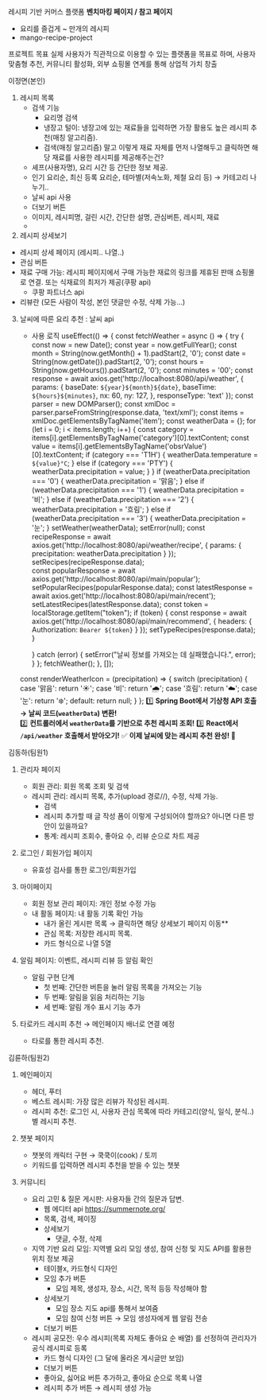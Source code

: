 레시피 기반 커머스 플랫폼
**벤치마킹 페이지 / 참고 페이지**
  - 요리를 즐겁게 ~ 만개의 레시피
  - mango-recipe-project

프로젝트 목표 
실제 사용자가 직관적으로 이용할 수 있는 플랫폼을 목표로 하며, 사용자 맞춤형 추천, 커뮤니티 활성화, 외부 쇼핑몰 연계를 통해 상업적 가치 창출

이정면(본인)

1. 레시피 목록
    - 검색 기능
        - 요리명 검색
        - 냉장고 털이: 냉장고에 있는 재료들을 입력하면 가장 활용도 높은 레시피 추천(매칭 알고리즘).
        - 검색(매칭 알고리즘) 말고 이렇게 재료 자체를 먼저 나열해두고 클릭하면 해당 재료를 사용한 레시피를 제공해주는건?
    - 셰프(사용자명), 요리 시간 등 간단한 정보 제공.
    - 인기 요리순, 최신 등록 요리순, 테마별(저속노화, 제철 요리 등) → 카테고리 나누기.. 
    - 날씨 api 사용
    - 더보기 버튼 
    - 이미지, 레시피명, 걸린 시간, 간단한 설명, 관심버튼, 레시피, 재료
    - 
2. 레시피 상세보기
- 레시피 상세 페이지 (레시피.. 나열..)
- 관심 버튼
- 재료 구매 가능: 레시피 페이지에서 구매 가능한 재료의 링크를 제휴된 판매 쇼핑몰로 연결. 또는 식재료의 최저가 제공(쿠팡 api)
    - 쿠팡 파트너스 api
- 리뷰란 (모든 사람이 작성, 본인 댓글만 수정, 삭제 가능...)

3. 날씨에 따른 요리 추천 : 날씨 api
     - 사용 로직
      useEffect(() => {
          const fetchWeather = async () => {
          try {
          const now = new Date();
          const year = now.getFullYear();
          const month = String(now.getMonth() + 1).padStart(2, '0');
          const date = String(now.getDate()).padStart(2, '0');
          const hours = String(now.getHours()).padStart(2, '0');
          const minutes = '00';
          const response = await axios.get('http://localhost:8080/api/weather', {
            params: {
              baseDate: `${year}${month}${date}`,
              baseTime: `${hours}${minutes}`,
              nx: 60,
              ny: 127,
            },
            responseType: 'text'
          });
          const parser = new DOMParser();
          const xmlDoc = parser.parseFromString(response.data, 'text/xml');
          const items = xmlDoc.getElementsByTagName('item');
          const weatherData = {};
          for (let i = 0; i < items.length; i++) {
            const category = items[i].getElementsByTagName('category')[0].textContent;
            const value = items[i].getElementsByTagName('obsrValue')[0].textContent;
            if (category === 'T1H') {
              weatherData.temperature = `${value}°C`;
            } else if (category === 'PTY') {
              weatherData.precipitation = value;
            }
          }
          if (weatherData.precipitation === '0') {
            weatherData.precipitation = '맑음';
          } else if (weatherData.precipitation === '1') {
            weatherData.precipitation = '비';
          } else if (weatherData.precipitation === '2') {
            weatherData.precipitation = '흐림';
          } else if (weatherData.precipitation === '3') {
            weatherData.precipitation = '눈';
          }
          setWeather(weatherData);
          setError(null);
          const recipeResponse = await axios.get('http://localhost:8080/api/weather/recipe', {
            params: { precipitation: weatherData.precipitation }
          });
          setRecipes(recipeResponse.data);    
          const popularResponse = await axios.get('http://localhost:8080/api/main/popular');
          setPopularRecipes(popularResponse.data);
          const latestResponse = await axios.get('http://localhost:8080/api/main/recent');
          setLatestRecipes(latestResponse.data);
          const token = localStorage.getItem("token");
          if (token) {
            const response = await axios.get('http://localhost:8080/api/main/recommend', {
              headers: {
                Authorization: `Bearer ${token}`
              }
            });
            setTypeRecipes(response.data);
          }

        } catch (error) {
          setError("날씨 정보를 가져오는 데 실패했습니다.", error);
        }
      };
      fetchWeather();
    }, []);

    const renderWeatherIcon = (precipitation) => {
      switch (precipitation) {
        case '맑음':
          return '☀️';
        case '비':
          return '🌧️';
        case '흐림':
          return '☁️';
        case '눈':
          return '❄️';
        default:
          return null;
      }
    };
   1️⃣ **Spring Boot에서 기상청 API 호출 → 날씨 코드(`weatherData`) 변환!**        
   2️⃣ **컨트롤러에서 `weatherData`를 기반으로 추천 레시피 조회!**
   3️⃣ **React에서 `/api/weather` 호출해서 받아오기!**
   ✅ **이제 날씨에 맞는 레시피 추천 완성! 🚀**

김동하(팀원1)

1. 관리자 페이지
    - 회원 관리: 회원 목록 조회 및 검색
    - 레시피 관리: 레시피 목록, 추가(upload 경로//), 수정, 삭제 가능.
        - 검색
        - 레시피 추가할 때 글 작성 폼이 이렇게 구성되어야 할까요? 아니면 다른 방안이 있을까요?
        - 통계: 레시피 조회수, 좋아요 수, 리뷰 순으로 차트 제공
     
2. 로그인 / 회원가입 페이지
    - 유효성 검사를 통한 로그인/회원가입
  
3. 마이페이지
    - 회원 정보 관리 페이지: 개인 정보 수정 가능
    - 내 활동 페이지: 내 활동 기록 확인 가능
        - 내가 올린 게시판 목록 → 클릭하면 해당 상세보기 페이지 이동**
        - 관심 목록: 저장한 레시피 목록.
        - 카드 형식으로 나열 5열
          
4. 알림 페이지: 이벤트, 레시피 리뷰 등 알림 확인
    - 알림 구현 단계
        - 첫 번째: 간단한 버튼을 눌러 알림 목록을 가져오는 기능
        - 두 번째: 알림을 읽음 처리하는 기능
        - 세 번째: 알림 개수 표시 기능 추가
          
5. 타로카드 레시피 추천 → 메인페이지 배너로 연결 예정
    - 타로를 통한 레시피 추천.

김륜하(팀원2)

1. 메인페이지
    - 헤더, 푸터
    - 베스트 레시피: 가장 많은 리뷰가 작성된 레시피.   
    - 레시피 추천: 로그인 시, 사용자 관심 목록에 따라 카테고리(양식, 일식, 분식..)별 레시피 추천.
      
2. 챗봇 페이지
    - 챗봇의 캐릭터 구현 → 쿡쿡이(cook) / 토끼
    - 키워드를 입력하면 레시피 추천을 받을 수 있는 챗봇

3. 커뮤니티
    - 요리 고민 & 질문 게시판: 사용자들 간의 질문과 답변.
        - 웹 에디터 api https://summernote.org/
        - 목록, 검색, 페이징
        - 상세보기
            - 댓글, 수정, 삭제
    - 지역 기반 요리 모임: 지역별 요리 모임 생성, 참여 신청 및 지도 API를 활용한 위치 정보 제공
        - 테이블x, 카드형식 디자인
        - 모임 추가 버튼
            - 모임 제목, 생성자, 장소, 시간, 목적 등등 작성해야 함
        - 상세보기
            - 모임 장소 지도 api를 통해서 보여줌
            - 모임 참여 신청 버튼 → 모임 생성자에게 웹 알림 전송
        - 더보기 버튼
    - 레시피 공모전: 우수 레시피(목록 자체도 좋아요 순 배열) 를 선정하여 관리자가 공식 레시피로 등록
        - 카드 형식 디자인 (그 달에 올라온 게시글만 보임)
        - 더보기 버튼
        - 좋아요, 싫어요 버튼 추가하고, 좋아요 순으로 목록 나열
        - 레시피 추가 버튼 → 레시피 생성 가능
